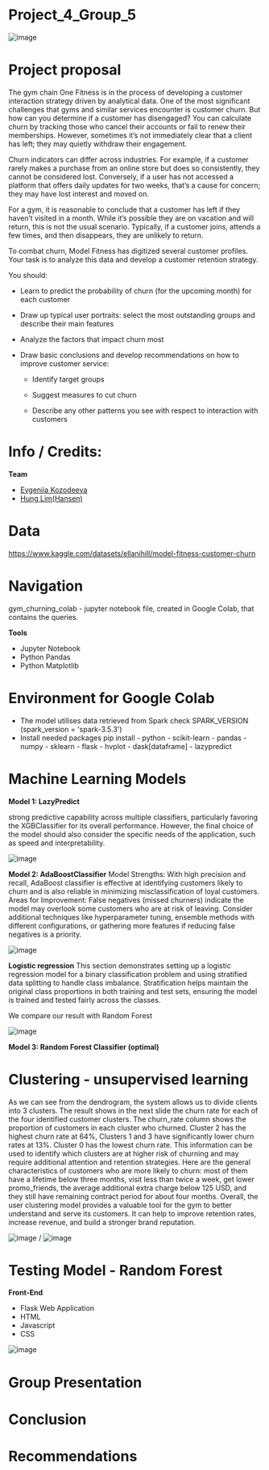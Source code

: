 # Project_4_Group_5

![image](https://github.com/user-attachments/assets/89e01c71-358e-4214-be72-02ad85cd6564)


# Project proposal

The gym chain One Fitness is in the process of developing a customer interaction strategy driven by analytical data. One of the most significant challenges that gyms and similar services encounter is customer churn. But how can you determine if a customer has disengaged? You can calculate churn by tracking those who cancel their accounts or fail to renew their memberships. However, sometimes it’s not immediately clear that a client has left; they may quietly withdraw their engagement.

Churn indicators can differ across industries. For example, if a customer rarely makes a purchase from an online store but does so consistently, they cannot be considered lost. Conversely, if a user has not accessed a platform that offers daily updates for two weeks, that’s a cause for concern; they may have lost interest and moved on.

For a gym, it is reasonable to conclude that a customer has left if they haven’t visited in a month. While it’s possible they are on vacation and will return, this is not the usual scenario. Typically, if a customer joins, attends a few times, and then disappears, they are unlikely to return.

To combat churn, Model Fitness has digitized several customer profiles. Your task is to analyze this data and develop a customer retention strategy.

You should:
 - Learn to predict the probability of churn (for the upcoming month) for each customer
 - Draw up typical user portraits: select the most outstanding groups and describe their main features
 - Analyze the factors that impact churn most
 - Draw basic conclusions and develop recommendations on how to improve customer service:
   
      - Identify target groups
   
      - Suggest measures to cut churn
   
      - Describe any other patterns you see with respect to interaction with customers

# **Info / Credits:**

**Team**
 - [Evgeniia Kozodeeva](https://github.com/EvgeniiaKei)
 - [Hung Lim(Hansen)](https://github.com/HansLimq)




# Data

   https://www.kaggle.com/datasets/ellanihill/model-fitness-customer-churn

# Navigation
gym_churning_colab - jupyter notebook file, created in Google Colab, that contains the queries.

**Tools**

- Jupyter Notebook
- Python Pandas
- Python Matplotlib

# Environment for Google Colab
 - The model utilises data retrieved from Spark
check SPARK_VERSION (spark_version = 'spark-3.5.3')
 - Install needed packages pip install
       - python
       - scikit-learn
       - pandas
       - numpy
       - sklearn
       - flask
       - hvplot
       - dask[dataframe]
       - lazypredict
# Machine Learning Models   

**Model 1: LazyPredict**

strong predictive capability across multiple classifiers, particularly favoring the XGBClassifier for its overall performance. 
However, the final choice of the model should also consider the specific needs of the application, such as speed and interpretability.

![image](https://github.com/user-attachments/assets/e7aef466-916e-42e5-852c-aa83deddc8f3)



**Model 2: AdaBoostClassifier**
Model Strengths: With high precision and recall, AdaBoost classifier is effective at identifying customers likely to churn and is also reliable in minimizing misclassification of loyal customers.
Areas for Improvement: False negatives (missed churners) indicate the model may overlook some customers who are at risk of leaving. Consider additional techniques like hyperparameter tuning, ensemble methods with different configurations, or gathering more features if reducing false negatives is a priority.

![image](https://github.com/user-attachments/assets/f33b2bcf-6294-41c2-8fe2-a60f92df6605)

**Logistic regression**
This section demonstrates setting up a logistic regression model for a binary classification problem and using stratified data splitting to handle class imbalance. Stratification helps maintain the original class proportions in both training and test sets, ensuring the model is trained and tested fairly across the classes.

We compare our result with Random Forest

![image](https://github.com/user-attachments/assets/42cf9bd3-839d-48d4-a71d-0ed8cdbc404e)


**Model 3: Random Forest Classifier (optimal)**


# Clustering - unsupervised learning 

As we can see from the dendrogram, the system allows us to divide clients into 3 clusters. The result shows in the next slide the churn rate for each of the four identified customer clusters. The churn_rate column shows the proportion of customers in each cluster who churned.  Cluster 2 has the highest churn rate at 64%,  Clusters 1 and 3 have significantly lower churn rates at 13%. Cluster 0 has the lowest churn rate. This information can be used to identify which clusters are at higher risk of churning and may require additional attention and retention strategies.
Here are the general characteristics of customers who are more likely to churn: most of them have a lifetime below three months, visit less than twice a week, get lower promo_friends, the average additional extra charge below 125 USD, and they still have remaining contract period for about four months.
Overall, the user clustering model provides a valuable tool for the gym to better understand and serve its customers. It can help to improve retention rates, increase revenue, and build a stronger brand reputation.

![image](https://github.com/user-attachments/assets/0fb0f3ab-4114-4125-897c-7fc9aaf72925) / ![image](https://github.com/user-attachments/assets/b3a2bd84-63a6-49ff-99f7-1c0f26408a24)


# Testing Model - Random Forest

**Front-End**
 - Flask Web Application
 - HTML
 - Javascript
 - CSS

![image](https://github.com/user-attachments/assets/91494d3c-da48-4b09-81ca-cf0f2e350c6a)


# Group Presentation

# Conclusion

# Recommendations

   
